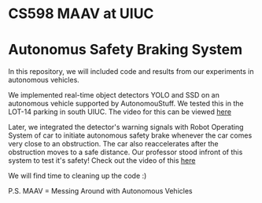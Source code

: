 # CS598 MAAV at UIUC
# Autonomus Safety Braking System

In this repository, we will included code and results from our experiments in autonomous vehicles.

We implemented real-time object detectors YOLO and SSD on an autonomous vehicle supported by AutonomouStuff. We tested this in the LOT-14 parking in south UIUC. The video for this can be viewed [here](https://drive.google.com/open?id=0B9z_EPxFSXwKSmR0WmlYYllsa1k)

Later, we integrated the detector's warning signals with Robot Operating System of car to initiate autonomous safety brake whenever the car comes very close to an obstruction. The car also reaccelerates after the obstruction moves to a safe distance. Our professor stood infront of this system to test it's safety! Check out the video of this [here](https://drive.google.com/open?id=0B9z_EPxFSXwKWkRjRXZKdVdwNm8)

We will find time to cleaning up the code :)

P.S. MAAV = Messing Around with Autonomous Vehicles
